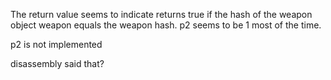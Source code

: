 The return value seems to indicate returns true if the hash of the weapon object weapon equals the weapon hash.
p2 seems to be 1 most of the time.





p2 is not implemented

disassembly said that?
